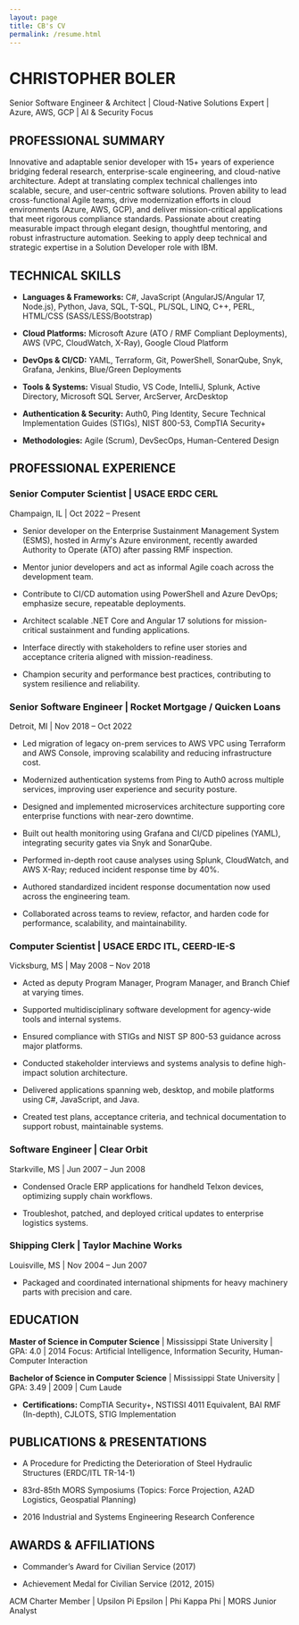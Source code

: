 ```yaml
---
layout: page
title: CB's CV
permalink: /resume.html
---
```


# CHRISTOPHER BOLER

Senior Software Engineer & Architect | Cloud-Native Solutions Expert | Azure, AWS, GCP | AI & Security Focus

## PROFESSIONAL SUMMARY

Innovative and adaptable senior developer with 15+ years of experience bridging federal research, enterprise-scale engineering, and cloud-native architecture. Adept at translating complex technical challenges into scalable, secure, and user-centric software solutions. Proven ability to lead cross-functional Agile teams, drive modernization efforts in cloud environments (Azure, AWS, GCP), and deliver mission-critical applications that meet rigorous compliance standards. Passionate about creating measurable impact through elegant design, thoughtful mentoring, and robust infrastructure automation. Seeking to apply deep technical and strategic expertise in a Solution Developer role with IBM.

## TECHNICAL SKILLS

* **Languages & Frameworks:** C#, JavaScript (AngularJS/Angular 17, Node.js), Python, Java, SQL, T-SQL, PL/SQL, LINQ, C++, PERL, HTML/CSS (SASS/LESS/Bootstrap)

* **Cloud Platforms:** Microsoft Azure (ATO / RMF Compliant Deployments), AWS (VPC, CloudWatch, X-Ray), Google Cloud Platform

* **DevOps & CI/CD:** YAML, Terraform, Git, PowerShell, SonarQube, Snyk, Grafana, Jenkins, Blue/Green Deployments

* **Tools & Systems:** Visual Studio, VS Code, IntelliJ, Splunk, Active Directory, Microsoft SQL Server, ArcServer, ArcDesktop

* **Authentication & Security:** Auth0, Ping Identity, Secure Technical Implementation Guides (STIGs), NIST 800-53, CompTIA Security+

* **Methodologies:** Agile (Scrum), DevSecOps, Human-Centered Design

## PROFESSIONAL EXPERIENCE

### Senior Computer Scientist | USACE ERDC CERL

Champaign, IL | Oct 2022 – Present

* Senior developer on the Enterprise Sustainment Management System (ESMS), hosted in Army's Azure environment, recently awarded Authority to Operate (ATO) after passing RMF inspection.

* Mentor junior developers and act as informal Agile coach across the development team.

* Contribute to CI/CD automation using PowerShell and Azure DevOps; emphasize secure, repeatable deployments.

* Architect scalable .NET Core and Angular 17 solutions for mission-critical sustainment and funding applications.

* Interface directly with stakeholders to refine user stories and acceptance criteria aligned with mission-readiness.

* Champion security and performance best practices, contributing to system resilience and reliability.

### Senior Software Engineer | Rocket Mortgage / Quicken Loans

Detroit, MI | Nov 2018 – Oct 2022

* Led migration of legacy on-prem services to AWS VPC using Terraform and AWS Console, improving scalability and reducing infrastructure cost.

* Modernized authentication systems from Ping to Auth0 across multiple services, improving user experience and security posture.

* Designed and implemented microservices architecture supporting core enterprise functions with near-zero downtime.

* Built out health monitoring using Grafana and CI/CD pipelines (YAML), integrating security gates via Snyk and SonarQube.

* Performed in-depth root cause analyses using Splunk, CloudWatch, and AWS X-Ray; reduced incident response time by 40%.

* Authored standardized incident response documentation now used across the engineering team.

* Collaborated across teams to review, refactor, and harden code for performance, scalability, and maintainability.

### Computer Scientist | USACE ERDC ITL, CEERD-IE-S

Vicksburg, MS | May 2008 – Nov 2018

* Acted as deputy Program Manager, Program Manager, and Branch Chief at varying times.

* Supported multidisciplinary software development for agency-wide tools and internal systems.

* Ensured compliance with STIGs and NIST SP 800-53 guidance across major platforms.

* Conducted stakeholder interviews and systems analysis to define high-impact solution architecture.

* Delivered applications spanning web, desktop, and mobile platforms using C#, JavaScript, and Java.

* Created test plans, acceptance criteria, and technical documentation to support robust, maintainable systems.

### Software Engineer | Clear Orbit

Starkville, MS | Jun 2007 – Jun 2008

* Condensed Oracle ERP applications for handheld Telxon devices, optimizing supply chain workflows.

* Troubleshot, patched, and deployed critical updates to enterprise logistics systems.

### Shipping Clerk | Taylor Machine Works

Louisville, MS | Nov 2004 – Jun 2007

* Packaged and coordinated international shipments for heavy machinery parts with precision and care.

## EDUCATION

**Master of Science in Computer Science** | Mississippi State University | GPA: 4.0 | 2014  Focus: Artificial Intelligence, Information Security, Human-Computer Interaction

**Bachelor of Science in Computer Science** | Mississippi State University | GPA: 3.49 | 2009 | Cum Laude

* **Certifications:** CompTIA Security+, NSTISSI 4011 Equivalent, BAI RMF (In-depth), CJLOTS, STIG Implementation

## PUBLICATIONS & PRESENTATIONS

* A Procedure for Predicting the Deterioration of Steel Hydraulic Structures (ERDC/ITL TR-14-1)

* 83rd-85th MORS Symposiums (Topics: Force Projection, A2AD Logistics, Geospatial Planning)

* 2016 Industrial and Systems Engineering Research Conference

## AWARDS & AFFILIATIONS

* Commander’s Award for Civilian Service (2017)

* Achievement Medal for Civilian Service (2012, 2015)

ACM Charter Member | Upsilon Pi Epsilon | Phi Kappa Phi | MORS Junior Analyst
